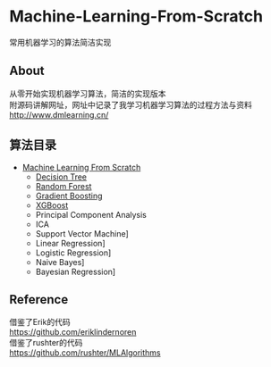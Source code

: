 # Machine-Learning-From-Scratch
常用机器学习的算法简洁实现
## About
从零开始实现机器学习算法，简洁的实现版本<br>
附源码讲解网址，网址中记录了我学习机器学习算法的过程方法与资料<br>
http://www.dmlearning.cn/

## 算法目录
- [Machine Learning From Scratch](#machine-learning-from-scratch)
  * [Decision Tree](Machine-Learning-From-Scratch/decision_tree)
  * [Random Forest](Machine-Learning-From-Scratch/random_forest)
  * [Gradient Boosting](Machine-Learning-From-Scratch/gradient_boosting_decision_tree)
  * [XGBoost](Machine-Learning-From-Scratch/xgboost)
  * Principal Component Analysis
  * ICA
  * Support Vector Machine]
  * Linear Regression]
  * Logistic Regression]
  * Naive Bayes]
  * Bayesian Regression]
  
 ## Reference
借鉴了Erik的代码<br>
https://github.com/eriklindernoren<br>
借鉴了rushter的代码<br>
https://github.com/rushter/MLAlgorithms
   
  
